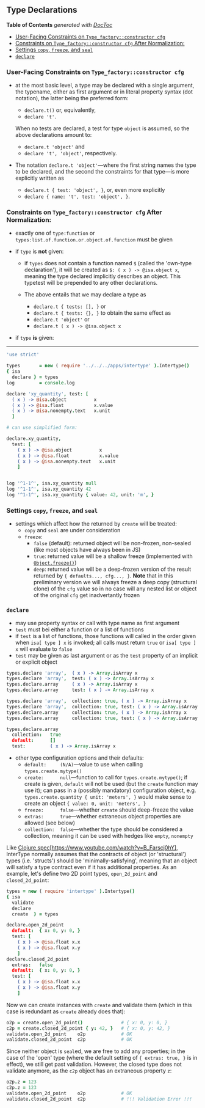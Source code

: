 

## Type Declarations


<!-- START doctoc generated TOC please keep comment here to allow auto update -->
<!-- DON'T EDIT THIS SECTION, INSTEAD RE-RUN doctoc TO UPDATE -->
**Table of Contents**  *generated with [DocToc](https://github.com/thlorenz/doctoc)*

- [User-Facing Constraints on `Type_factory::constructor cfg`](#user-facing-constraints-on-type_factoryconstructor-cfg)
- [Constraints on `Type_factory::constructor cfg` After Normalization:](#constraints-on-type_factoryconstructor-cfg-after-normalization)
- [Settings `copy`, `freeze`, and `seal`](#settings-copy-freeze-and-seal)
- [`declare`](#declare)

<!-- END doctoc generated TOC please keep comment here to allow auto update -->




### User-Facing Constraints on `Type_factory::constructor cfg`

* at the most basic level, a type may be declared with a single argument, the typename, either as first
  argument or in literal property syntax (dot notation), the latter being the preferred form:

  * `declare.t()` or, equivalently,
  * `declare 't'`.

  When no tests are declared, a test for type `object` is assumed, so the above declarations amount to:

  * `declare.t 'object'` and
  * `declare 't', 'object'`, respectively.

* The notation `declare.t 'object'`—where the first string names the type to be declared, and the second the
  constraints for that type—is more explicitly written as

  * `declare.t { test: 'object', }`, or, even more explicitly
  * `declare { name: 't', test: 'object', }`.


### Constraints on `Type_factory::constructor cfg` After Normalization:

* exactly one of `type:function` or `types:list.of.function.or.object.of.function` must be given

* if `type` is **not** given:

  * if `types` does not contain a function named `$` (called the 'own-type declaration'), it will be created
    as `$: ( x ) -> @isa.object x`, meaning the type declared implicitly describes an object. This typetest
    will be prepended to any other declarations.

  * The above entails that we may declare a type as
      * `declare.t { tests: [], }` or
      * `declare.t { tests: {}, }`
    to obtain the same effect as
      * `declare.t 'object'` or
      * `declare.t ( x ) -> @isa.object x`

* if `type` **is** given:

------------------------------------------------------------------------------

```coffee
'use strict'

types       = new ( require '../../../apps/intertype' ).Intertype()
{ isa
  declare } = types
log         = console.log

declare 'xy_quantity', test: [
  ( x ) -> @isa.object          x
  ( x ) -> @isa.float           x.value
  ( x ) -> @isa.nonempty.text   x.unit
  ]

# can use simplified form:

declare.xy_quantity,
  test: [
    ( x ) -> @isa.object          x
    ( x ) -> @isa.float           x.value
    ( x ) -> @isa.nonempty.text   x.unit
    ]


log '^1-1^', isa.xy_quantity null
log '^1-1^', isa.xy_quantity 42
log '^1-1^', isa.xy_quantity { value: 42, unit: 'm', }
```

### Settings `copy`, `freeze`, and `seal`

* settings which affect how the returned by `create` will be treated:
  * `copy` and `seal` are under consideration
  * `freeze`:
    * `false` (default): returned object will be non-frozen, non-sealed (like most objects have always been
      in JS)
    * `true`: returned value will be a shallow freeze (implemented with
      [`Object.freeze()`](https://developer.mozilla.org/en-US/docs/Web/JavaScript/Reference/Global_Objects/Object/freeze))
    * `deep`: returned value will be a deep-frozen version of the result returned by `{ defaults..., cfg...,
      }`. **Note** that in this preliminary version we will always freeze a deep copy (structural clone) of
      the `cfg` value so in no case will any nested list or object of the original `cfg` get inadvertantly
      frozen


### `declare`

* may use property syntax or call with type name as first argument
* `test` must bei either a function or a list of functions
* if `test` is a list of functions, those functions will called in the order given when `isa[ type ] x` is
  invoked; all calls must return `true` or `isa[ type ] x` will evaluate to `false`
* `test` may be given as last argument or as the `test` property of an implicit or explicit object

```coffee
types.declare 'array',  ( x ) -> Array.isArray x
types.declare 'array',  test: ( x ) -> Array.isArray x
types.declare.array     ( x ) -> Array.isArray x
types.declare.array     test: ( x ) -> Array.isArray x

types.declare 'array',  collection: true, ( x ) -> Array.isArray x
types.declare 'array',  collection: true, test: ( x ) -> Array.isArray x
types.declare.array     collection: true, ( x ) -> Array.isArray x
types.declare.array     collection: true, test: ( x ) -> Array.isArray x
```

```coffee
types.declare.array
  collection:   true
  default:      []
  test:         ( x ) -> Array.isArray x
```

* other type configuration options and their defaults:
  * `default:     (N/A)`—value to use when calling `types.create.mytype()`
  * `create:      null`—function to call for `types.create.mytype()`; if create is given, `default` will not
    be used (but the `create` function may use it); can pass in a (possibly mandatory) configuration object,
    e.g. `types.create.quantity { unit: 'meters', }` would make sense to create an object `{ value: 0, unit:
    'meters', }`
  * `freeze:      false`—whether `create` should deep-freeze the value
  * `extras:      true`—whether extraneous object properties are allowed (see below)
  * `collection:  false`—whether the type should be considered a collection, meaning it can be used with
    hedges like `empty`, `nonempty`

Like [Clojure spec](https://typedclojure.org)[https://www.youtube.com/watch?v=B_Farscj0hY], InterType
normally assumes that the contracts of object (or 'structural') types (i.e. 'structs') should be
'minimally-satisfying', meaning that an object will satisfy a type contract even if it has additional
properties. As an example, let's define two 2D point types, `open_2d_point` and `closed_2d_point`:

```coffee
types = new ( require 'intertype' ).Intertype()
{ isa
  validate
  declare
  create  } = types

declare.open_2d_point
  default:  { x: 0, y: 0, }
  test: [
    ( x ) -> @isa.float x.x
    ( x ) -> @isa.float x.y
    ]
declare.closed_2d_point
  extras:   false
  default:  { x: 0, y: 0, }
  test: [
    ( x ) -> @isa.float x.x
    ( x ) -> @isa.float x.y
    ]
```

Now we can create instances with `create` and validate them (which in this case is redundant as `create`
already does that):

```coffee
o2p = create.open_2d_point()              # { x: 0, y: 0, }
c2p = create.closed_2d_point { y: 42, }   # { x: 0, y: 42, }
validate.open_2d_point    o2p             # OK
validate.closed_2d_point  c2p             # OK
```

Since neither object is `seal`ed, we are free to add any properties; in the case of the 'open' type (where
the default setting of `{ extras: true, }` is in effect), we still get past validation. However, the closed
type does not validate anymore, as the `c2p` object has an extraneous property `z`:

```coffee
o2p.z = 123
c2p.z = 123
validate.open_2d_point    o2p             # OK
validate.closed_2d_point  c2p             # !!! Validation Error !!!
```
